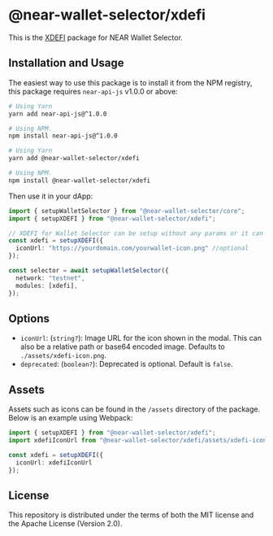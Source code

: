 # @near-wallet-selector/xdefi

This is the [XDEFI](https://www.xdefi.io/) package for NEAR Wallet Selector.

## Installation and Usage

The easiest way to use this package is to install it from the NPM registry, this package requires `near-api-js` v1.0.0 or above:

```bash
# Using Yarn
yarn add near-api-js@^1.0.0

# Using NPM.
npm install near-api-js@^1.0.0
```
```bash
# Using Yarn
yarn add @near-wallet-selector/xdefi

# Using NPM.
npm install @near-wallet-selector/xdefi
```

Then use it in your dApp:

```ts
import { setupWalletSelector } from "@near-wallet-selector/core";
import { setupXDEFI } from "@near-wallet-selector/xdefi";

// XDEFI for Wallet Selector can be setup without any params or it can take one optional param.
const xdefi = setupXDEFI({
  iconUrl: "https://yourdomain.com/yourwallet-icon.png" //optional
});

const selector = await setupWalletSelector({
  network: "testnet",
  modules: [xdefi],
});
```

## Options

- `iconUrl`: (`string?`): Image URL for the icon shown in the modal. This can also be a relative path or base64 encoded image. Defaults to `./assets/xdefi-icon.png`.
- `deprecated`: (`boolean?`): Deprecated is optional. Default is `false`.

## Assets

Assets such as icons can be found in the `/assets` directory of the package. Below is an example using Webpack:

```ts
import { setupXDEFI } from "@near-wallet-selector/xdefi";
import xdefiIconUrl from "@near-wallet-selector/xdefi/assets/xdefi-icon.png";

const xdefi = setupXDEFI({
  iconUrl: xdefiIconUrl
});
```

## License

This repository is distributed under the terms of both the MIT license and the Apache License (Version 2.0).
